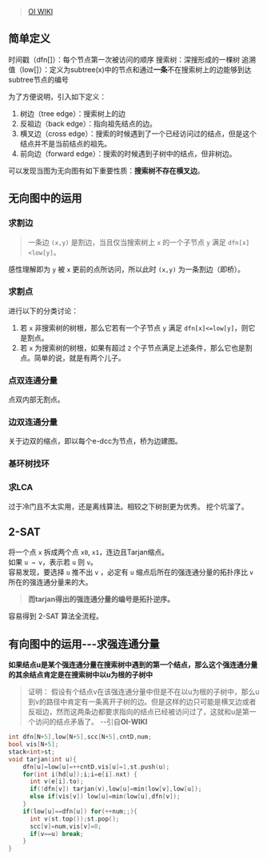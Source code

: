 >[OI WIKI](https://oi-wiki.org/graph/scc/)
## 简单定义
时间戳（dfn[]）：每个节点第一次被访问的顺序
搜索树：深搜形成的一棵树
追溯值（low[]）：定义为subtree(x)中的节点和通过**一条**不在搜索树上的边能够到达subtree节点的编号

为了方便说明，引入如下定义：
1. 树边（tree edge）：搜索树上的边
2. 反祖边（back edge）：指向祖先结点的边。
3. 横叉边（cross edge）：搜索的时候遇到了一个已经访问过的结点，但是这个结点并不是当前结点的祖先。
4. 前向边（forward edge）：搜索的时候遇到子树中的结点，但非树边。

可以发现当图为无向图有如下重要性质：**搜索树不存在横叉边**。

## 无向图中的运用

### 求割边
>一条边 `(x,y)` 是割边，当且仅当搜索树上 `x` 的一个子节点 `y` 满足 `dfn[x]<low[y]`。

感性理解即为 `y` 被 `x` 更前的点所访问，所以此时 `(x,y)` 为一条割边（即桥）。

### 求割点

进行以下的分类讨论：
1. 若 `x` 非搜索树的树根，那么它若有一个子节点 `y` 满足 `dfn[x]<=low[y]`，则它是割点。
2. 若 `x` 为搜索树的树根，如果有超过 `2` 个子节点满足上述条件，那么它也是割点。简单的说，就是有两个儿子。

### 点双连通分量
点双内部无割点。
### 边双连通分量
关于边双的缩点，即以每个e-dcc为节点，桥为边建图。
### 基环树找环

### 求LCA
过于冷门且不太实用，还是离线算法。相较之下树剖更为优秀。
挖个坑溜了。

## 2-SAT
将一个点 `x` 拆成两个点 `x0`, `x1`，连边且Tarjan缩点。\
如果 `u → v`，表示若 `u` 则 `v`。\
容易发现，要选择 `u` 推不出 `v` ，必定有 `u` 缩点后所在的强连通分量的拓扑序比  `v` 所在的强连通分量来的大。
>**而tarjan得出的强连通分量的编号是拓扑逆序。**

容易得到 2-SAT 算法全流程。

## 有向图中的运用---求强连通分量
**如果结点u是某个强连通分量在搜索树中遇到的第一个结点，那么这个强连通分量的其余结点肯定是在搜索树中以u为根的子树中**
>证明：
>假设有个结点v在该强连通分量中但是不在以u为根的子树中，那么u到v的路径中肯定有一条离开子树的边。但是这样的边只可能是横叉边或者反祖边，然而这两条边都要求指向的结点已经被访问过了，这就和u是第一个访问的结点矛盾了。
--引自**OI-WIKI**
```cpp
int dfn[N+5],low[N+5],scc[N+5],cntD,num;
bool vis[N+5];
stack<int>st;
void tarjan(int u){
    dfn[u]=low[u]=++cntD,vis[u]=1,st.push(u);
    for(int i(hd[u]);i;i=e[i].nxt) {
      int v(e[i].to);
      if(!dfn[v]) tarjan(v),low[u]=min(low[v],low[u]);
      else if(vis[v]) low[u]=min(low[u],dfn[v]);
    }
    if(low[u]==dfn[u]) for(++num;;){
      int v(st.top());st.pop();
      scc[v]=num,vis[v]=0;
      if(v==u) break;
    }
}
```
